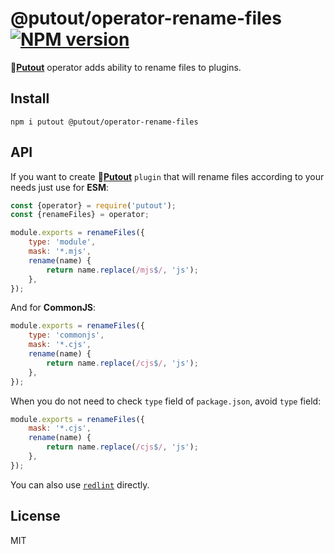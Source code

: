 # @putout/operator-rename-files [![NPM version][NPMIMGURL]][NPMURL]

[NPMIMGURL]: https://img.shields.io/npm/v/@putout/operator-rename-files.svg?style=flat&longCache=true
[NPMURL]: https://npmjs.org/package/@putout/operator-rename-files "npm"

🐊[**Putout**](https://github.com/coderaiser/putout) operator adds ability to rename files to plugins.

## Install

```
npm i putout @putout/operator-rename-files
```

## API

If you want to create 🐊[**Putout**](https://github.com/coderaiser/putout) `plugin` that will rename files according to your needs just use for **ESM**:

```js
const {operator} = require('putout');
const {renameFiles} = operator;

module.exports = renameFiles({
    type: 'module',
    mask: '*.mjs',
    rename(name) {
        return name.replace(/mjs$/, 'js');
    },
});
```

And for **CommonJS**:

```js
module.exports = renameFiles({
    type: 'commonjs',
    mask: '*.cjs',
    rename(name) {
        return name.replace(/cjs$/, 'js');
    },
});
```

When you do not need to check `type` field of `package.json`, avoid `type` field:

```js
module.exports = renameFiles({
    mask: '*.cjs',
    rename(name) {
        return name.replace(/cjs$/, 'js');
    },
});
```

You can also use [`redlint`](https://github.com/putoutjs/redlint) directly.

## License

MIT
